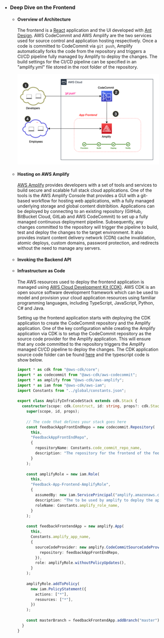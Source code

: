 - ### Deep Dive on the Frontend

  - #### Overview of Architecture

    The frontend is a [React](https://reactjs.org/) application and the UI developed with [Ant Design](https://ant.design/). AWS CodeCommit and AWS Amplify are the two services used for source control and application hosting respectively. Once a code is committed to CodeCommit via `git push`, Amplify automatically forks the code from the repository and triggers a CI/CD pipeline fully managed by Amplify to deploy the changes. The build settings for the CI/CD pipeline can be specified in an "amplify.yml" file stored in the root folder of the repository.

    <p align="center">
        <img src="images/frontend_dev_pipeline.png" alt="Frontend Dev Pipeline"/>
    </p>

  - #### Hosting on AWS Amplify

    [AWS Amplify](https://aws.amazon.com/amplify/) provides developers with a set of tools and services to build secure and scalable full stack cloud applications. One of the tools is the AWS Amplify Console that provides a GUI with a git-based workflow for hosting web applications, with a fully managed underlying storage and global content distribition. Applications can be deployed by connecting to an existing repository (GitHub, BitBucket Cloud, GitLab and AWS CodeCommit) to set up a fully managed continuous deployment pipeline. Subsequently, any changes committed to the repository will trigger the pipeline to build, test and deploy the changes to the target environment. It also provides instant content delivery network (CDN) cache invalidation, atomic deploys, custom domains, password protection, and redirects without the need to manage any servers.

  - #### Invoking the Backend API

  - #### Infrastructure as Code

    The AWS resources used to deploy the frontend application is managed using [AWS Cloud Development Kit (CDK)](https://aws.amazon.com/cdk/). AWS CDK is an open source software development framework which can be used to model and provision your cloud application resources using familiar programming languages, including TypeScript, JavaScript, Python, C# and Java.

    Setting up the frontend application starts with deploying the CDK application to create the CodeCommit repository and the Amplify application. One of the key configuration while creating the Amplify application via CDK is to setup the CodeCommit repository as the source code provider for the Amplify application. This will ensure that any code committed to the repository triggers the Amplify managed CI/CD pipeline to deploy the changes. The CDK application source code folder can be found [here](amplify-infra-code) and the typescript code is show below.

    ```typescript
    import * as cdk from "@aws-cdk/core";
    import * as codecommit from "@aws-cdk/aws-codecommit";
    import * as amplify from "@aws-cdk/aws-amplify";
    import * as iam from "@aws-cdk/aws-iam";
    import Constants from "../global/constants.json";

    export class AmplifyInfraCodeStack extends cdk.Stack {
      constructor(scope: cdk.Construct, id: string, props?: cdk.StackProps) {
        super(scope, id, props);

        // The code that defines your stack goes here
        const feedbackAppFrontEndRepo = new codecommit.Repository(
          this,
          "FeedbackAppFrontEndRepo",
          {
            repositoryName: Constants.code_commit_repo_name,
            description: "The repository for the frontend of the feedback app",
          }
        );

        const amplifyRole = new iam.Role(
          this,
          "Feedback-App-Frontend-AmplifyRole",
          {
            assumedBy: new iam.ServicePrincipal("amplify.amazonaws.com"),
            description: "The to be used by amplify to deploy the application",
            roleName: Constants.amplify_role_name,
          }
        );

        const feedbackFrontendApp = new amplify.App(
          this,
          Constants.amplify_app_name,
          {
            sourceCodeProvider: new amplify.CodeCommitSourceCodeProvider({
              repository: feedbackAppFrontEndRepo,
            }),
            role: amplifyRole.withoutPolicyUpdates(),
          }
        );

        amplifyRole.addToPolicy(
          new iam.PolicyStatement({
            actions: ["*"],
            resources: ["*"],
          })
        );

        const masterBranch = feedbackFrontendApp.addBranch("master");
      }
    }
    ```
